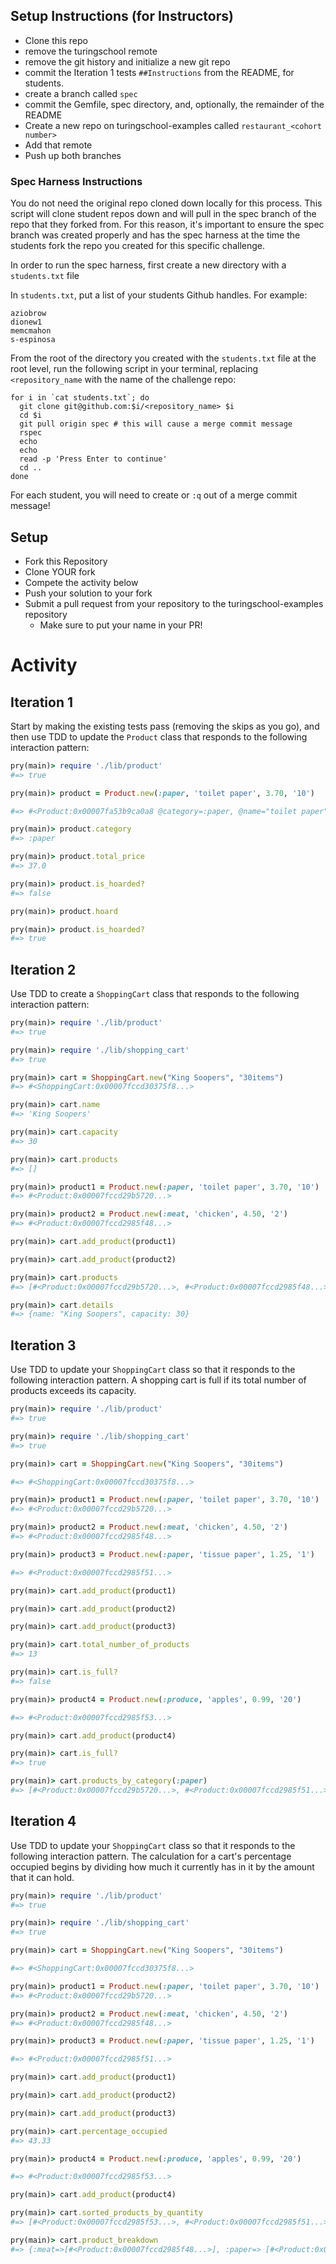 ## Setup Instructions (for Instructors)

* Clone this repo
* remove the turingschool remote
* remove the git history and initialize a new git repo
* commit the Iteration 1 tests `##Instructions` from the README, for students.
* create a branch called `spec`
* commit the Gemfile, spec directory, and, optionally, the remainder of the README
* Create a new repo on turingschool-examples called `restaurant_<cohort number>`
* Add that remote
* Push up both branches


### Spec Harness Instructions

You do not need the original repo cloned down locally for this process. This script will clone student repos down and will pull in the spec branch of the repo that they forked from. For this reason, it's important to ensure the spec branch was created properly and has the spec harness at the time the students fork the repo you created for this specific challenge.

In order to run the spec harness, first create a new directory with a `students.txt` file

In `students.txt`, put a list of your students Github handles.  For example:

```
aziobrow
dionew1
memcmahon
s-espinosa
```

From the root of the directory you created with the `students.txt` file at the root level, run the following script in your terminal, replacing `<repository_name` with the name of the challenge repo:

```
for i in `cat students.txt`; do
  git clone git@github.com:$i/<repository_name> $i
  cd $i
  git pull origin spec # this will cause a merge commit message
  rspec
  echo
  echo
  read -p 'Press Enter to continue'
  cd ..
done
```

For each student, you will need to create or `:q` out of a merge commit message!

## Setup

* Fork this Repository
* Clone YOUR fork
* Compete the activity below
* Push your solution to your fork
* Submit a pull request from your repository to the turingschool-examples repository
  * Make sure to put your name in your PR!

# Activity

## Iteration 1

Start by making the existing tests pass (removing the skips as you go), and then use TDD to update the `Product` class that responds to the following interaction pattern:

```ruby
pry(main)> require './lib/product'
#=> true

pry(main)> product = Product.new(:paper, 'toilet paper', 3.70, '10')

#=> #<Product:0x00007fa53b9ca0a8 @category=:paper, @name="toilet paper", @quantity='10', @unit_price=3.70>

pry(main)> product.category
#=> :paper

pry(main)> product.total_price
#=> 37.0

pry(main)> product.is_hoarded?
#=> false

pry(main)> product.hoard

pry(main)> product.is_hoarded?
#=> true
```

## Iteration 2

Use TDD to create a `ShoppingCart` class that responds to the following interaction pattern:

```ruby
pry(main)> require './lib/product'
#=> true

pry(main)> require './lib/shopping_cart'
#=> true

pry(main)> cart = ShoppingCart.new("King Soopers", "30items")
#=> #<ShoppingCart:0x00007fccd30375f8...>

pry(main)> cart.name
#=> 'King Soopers'

pry(main)> cart.capacity
#=> 30

pry(main)> cart.products
#=> []

pry(main)> product1 = Product.new(:paper, 'toilet paper', 3.70, '10')
#=> #<Product:0x00007fccd29b5720...>

pry(main)> product2 = Product.new(:meat, 'chicken', 4.50, '2')   
#=> #<Product:0x00007fccd2985f48...>

pry(main)> cart.add_product(product1)

pry(main)> cart.add_product(product2)  

pry(main)> cart.products
#=> [#<Product:0x00007fccd29b5720...>, #<Product:0x00007fccd2985f48...>]

pry(main)> cart.details
#=> {name: "King Soopers", capacity: 30}
```

## Iteration 3

Use TDD to update your `ShoppingCart` class so that it responds to the following interaction pattern. A shopping cart is full if its total number of products exceeds its capacity.

```ruby
pry(main)> require './lib/product'
#=> true

pry(main)> require './lib/shopping_cart'
#=> true

pry(main)> cart = ShoppingCart.new("King Soopers", "30items")

#=> #<ShoppingCart:0x00007fccd30375f8...>

pry(main)> product1 = Product.new(:paper, 'toilet paper', 3.70, '10')
#=> #<Product:0x00007fccd29b5720...>

pry(main)> product2 = Product.new(:meat, 'chicken', 4.50, '2')   
#=> #<Product:0x00007fccd2985f48...>

pry(main)> product3 = Product.new(:paper, 'tissue paper', 1.25, '1')

#=> #<Product:0x00007fccd2985f51...>

pry(main)> cart.add_product(product1)

pry(main)> cart.add_product(product2)

pry(main)> cart.add_product(product3)

pry(main)> cart.total_number_of_products
#=> 13

pry(main)> cart.is_full?
#=> false

pry(main)> product4 = Product.new(:produce, 'apples', 0.99, '20')

#=> #<Product:0x00007fccd2985f53...>

pry(main)> cart.add_product(product4)

pry(main)> cart.is_full?
#=> true

pry(main)> cart.products_by_category(:paper)
#=> [#<Product:0x00007fccd29b5720...>, #<Product:0x00007fccd2985f51...>]
```

## Iteration 4

Use TDD to update your `ShoppingCart` class so that it responds to the following interaction pattern. The calculation for a cart's percentage occupied begins by dividing how much it currently has in it by the amount that it can hold.

```ruby
pry(main)> require './lib/product'
#=> true

pry(main)> require './lib/shopping_cart'
#=> true

pry(main)> cart = ShoppingCart.new("King Soopers", "30items")

#=> #<ShoppingCart:0x00007fccd30375f8...>

pry(main)> product1 = Product.new(:paper, 'toilet paper', 3.70, '10')
#=> #<Product:0x00007fccd29b5720...>

pry(main)> product2 = Product.new(:meat, 'chicken', 4.50, '2')   
#=> #<Product:0x00007fccd2985f48...>

pry(main)> product3 = Product.new(:paper, 'tissue paper', 1.25, '1')

#=> #<Product:0x00007fccd2985f51...>

pry(main)> cart.add_product(product1)

pry(main)> cart.add_product(product2)

pry(main)> cart.add_product(product3)

pry(main)> cart.percentage_occupied
#=> 43.33

pry(main)> product4 = Product.new(:produce, 'apples', 0.99, '20')

#=> #<Product:0x00007fccd2985f53...>

pry(main)> cart.add_product(product4)

pry(main)> cart.sorted_products_by_quantity
#=> [#<Product:0x00007fccd2985f53...>, #<Product:0x00007fccd2985f51...>, #<Product:0x00007fccd2985f48...>, #<Product:0x00007fccd29b5720...>]

pry(main)> cart.product_breakdown
#=> {:meat=>[#<Product:0x00007fccd2985f48...>], :paper=> [#<Product:0x00007fccd29b5720...>, #<Product:0x00007fccd2985f51...>], :produce=> [#<Product:0x00007fccd2985f53...>]}
```
